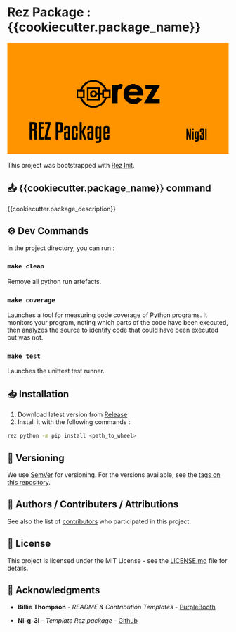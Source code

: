 # Rez Package : {{cookiecutter.package_name}}

![Demo](.media/header.png)

This project was bootstrapped with [Rez Init](https://github.com/Ni-g-3l/{{cookiecutter.package_name}}).

## 📤 {{cookiecutter.package_name}} command

{{cookiecutter.package_description}}

## ⚙️ Dev Commands

In the project directory, you can run :

### `make clean`

Remove all python run artefacts.

### `make coverage`

Launches a tool for measuring code coverage of Python programs. It monitors your program, noting which parts of the code have been executed, then analyzes the source to identify code that could have been executed but was not.

### `make test`

Launches the unittest test runner.

## 📥 Installation

1. Download latest version from [Release](https://github.com/Ni-g-3l/{{cookiecutter.package_name}}/releases)
2. Install it with the following commands :

```bash
rez python -m pip install <path_to_wheel>
```

## 🔢 Versioning

We use [SemVer](http://semver.org/) for versioning. For the versions available, see the [tags on this repository](https://github.com/Ni-g-3l/{{cookiecutter.package_name}}/tags).

## 🤹 Authors / Contributers / Attributions

See also the list of [contributors](https://github.com/Ni-g-3l/{{cookiecutter.package_name}}/contributors) who participated in this project.

## 📃 License

This project is licensed under the MIT License - see the [LICENSE.md](LICENSE) file for details.

## 👏 Acknowledgments

* **Billie Thompson** - *README & Contribution Templates* - [PurpleBooth](https://github.com/PurpleBooth)

* **Ni-g-3l** - *Template Rez package* - [Github](https://github.com/Ni-g-3l/)
